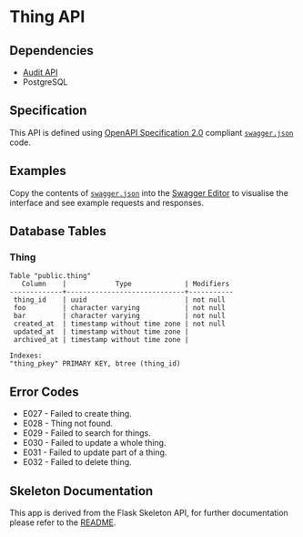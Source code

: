 # Thing API

## Dependencies
* [Audit API](http://192.168.249.38/transaction-monitoring/audit-api)
* PostgreSQL

## Specification

This API is defined using [OpenAPI Specification 2.0](https://github.com/OAI/OpenAPI-Specification/blob/master/versions/2.0.md) compliant [`swagger.json`](thing_api/swagger.json) code.

## Examples

Copy the contents of [`swagger.json`](thing_api/swagger.json) into the [Swagger Editor](http://editor.swagger.io/) to visualise the interface and see example requests and responses.

## Database Tables

### Thing
```
Table "public.thing"
   Column    |            Type             | Modifiers 
-------------+-----------------------------+-----------
 thing_id    | uuid                        | not null
 foo         | character varying           | not null
 bar         | character varying           | not null
 created_at  | timestamp without time zone | not null
 updated_at  | timestamp without time zone | 
 archived_at | timestamp without time zone | 

Indexes:
"thing_pkey" PRIMARY KEY, btree (thing_id)
```

## Error Codes
* E027 - Failed to create thing.
* E028 - Thing not found.
* E029 - Failed to search for things.
* E030 - Failed to update a whole thing.
* E031 - Failed to update part of a thing.
* E032 - Failed to delete thing.

## Skeleton Documentation

This app is derived from the Flask Skeleton API, for further documentation please refer to the [README](http://192.168.249.38/skeletons/flask-skeleton-api/blob/master/README.md).

